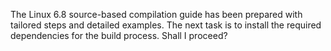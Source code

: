 The Linux 6.8 source-based compilation guide has been prepared with tailored steps and detailed examples. The next task is to install the required dependencies for the build process. Shall I proceed?
